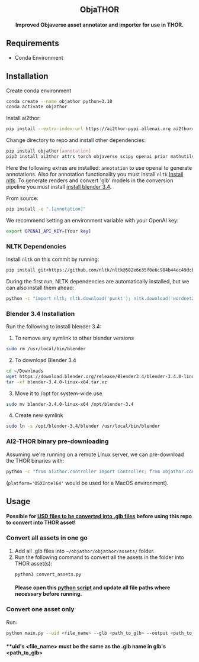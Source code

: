 <h2 align="center">
  ObjaTHOR<br>
</h2>

<h4 align="center">
    Improved Objaverse asset annotator and importer for use in THOR.
</h4>

## Requirements
- Conda Environment

## Installation
Create conda environment
```bash
conda create --name objathor python=3.10
conda activate objathor
```

Install ai2thor:
```bash
pip install --extra-index-url https://ai2thor-pypi.allenai.org ai2thor==0+455cf72a1c8e0759a452422f2128fbc93a3cb06b
```

Change directory to repo and install other dependencies:
```bash
pip install objathor[annotation]
pip3 install ai2thor attrs torch objaverse scipy openai prior mathutils
```

Here the following extras are installed: `annotation` to use openai to generate annotations. Also for annotation functionality you must install `nltk` [Install nltk](#nltk-dependencies). To generate renders and convert 'glb' models in the conversion pipeline you must install [install blender 3.4](#blender-34-installation).

From source:
```bash
pip install -e ".[annotation]"
```

We recommend setting an environment variable with your OpenAI key:
```bash
export OPENAI_API_KEY=[Your key]
```

### NLTK Dependencies
Install `nltk` on this commit by running:
```bash
pip install git+https://github.com/nltk/nltk@582e6e35f0e6c984b44ec49dcb8846d9c011d0a8
```

During the first run, NLTK dependencies are automatically installed, but we can also install them ahead:
```bash
python -c "import nltk; nltk.download('punkt'); nltk.download('wordnet2022'); nltk.download('brown'); nltk.download('averaged_perceptron_tagger')"
```

### Blender 3.4 Installation
Run the following to install blender 3.4:
1. To remove any symlink to other blender versions
```bash
sudo rm /usr/local/bin/blender
```
2. To download Blender 3.4
```bash
cd ~/Downloads
wget https://download.blender.org/release/Blender3.4/blender-3.4.0-linux-x64.tar.xz
tar -xf blender-3.4.0-linux-x64.tar.xz
```
3. Move it to /opt for system-wide use
```bash
sudo mv blender-3.4.0-linux-x64 /opt/blender-3.4
```
4. Create new symlink
``` bash
sudo ln -s /opt/blender-3.4/blender /usr/local/bin/blender
```

### AI2-THOR binary pre-downloading
Assuming we're running on a remote Linux server, we can pre-download the THOR binaries with:
```bash
python -c "from ai2thor.controller import Controller; from objathor.constants import THOR_COMMIT_ID; c=Controller(download_only=True, platform='CloudRendering', commit_id=THOR_COMMIT_ID)"
```
(`platform='OSXIntel64'` would be used for a MacOS environment).

## Usage
#### Possible for [USD files to be converted into .glb files](https://github.com/calebchia1807/USD-Fileformat-plugins) before using this repo to convert into THOR asset!

### Convert all assets in one go
1. Add all .glb files into ```~/objathor/objathor/assets/``` folder.
2. Run the following command to convert all the assets in the folder into THOR asset(s):
   ```bash
   python3 convert_assets.py
   ```
   #### Please open this [python script](/objathor/assets/convert_assets.py) and update all file paths where necessary before running.

### Convert one asset only
Run:
```bash
python main.py --uid <file_name> --glb <path_to_glb> --output <path_to_output> --blender_installation_path <blender_installation_path>
```
#### **uid's <file_name> must be the same as the .glb name in glb's <path_to_glb>
